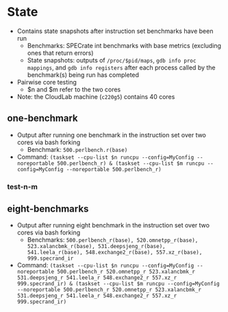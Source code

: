 # State 
- Contains state snapshots after instruction set benchmarks have been run
    - Benchmarks: SPECrate int benchmarks with base metrics (excluding ones that return errors)
    - State snapshots: outputs of `/proc/$pid/maps`, `gdb info proc mappings`, and `gdb info registers` after each process called by the benchmark(s) being run has completed
- Pairwise core testing
    - $n and $m refer to the two cores
- Note: the CloudLab machine (`c220g5`) contains 40 cores

## one-benchmark
- Output after running one benchmark in the instruction set over two cores via bash forking
    - Benchmark: `500.perlbench.r(base)`
- Command: `(taskset --cpu-list $n runcpu --config=MyConfig --noreportable 500.perlbench_r) & (taskset --cpu-list $m runcpu --config=MyConfig --noreportable 500.perlbench_r)`

### test-n-m

## eight-benchmarks
- Output after running eight benchmark in the instruction set over two cores via bash forking
    - Benchmarks: `500.perlbench_r(base), 520.omnetpp_r(base), 523.xalancbmk_r(base), 531.deepsjeng_r(base), 541.leela_r(base), 548.exchange2_r(base), 557.xz_r(base), 999.specrand_ir`
- Command: `(taskset --cpu-list $n runcpu --config=MyConfig --noreportable 500.perlbench_r 520.omnetpp_r 523.xalancbmk_r 531.deepsjeng_r 541.leela_r 548.exchange2_r 557.xz_r 999.specrand_ir) & (taskset --cpu-list $m runcpu --config=MyConfig --noreportable 500.perlbench_r 520.omnetpp_r 523.xalancbmk_r 531.deepsjeng_r 541.leela_r 548.exchange2_r 557.xz_r 999.specrand_ir)`

